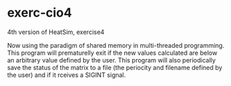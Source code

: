 # exerc-cio4
4th version of HeatSim, exercise4

Now using the paradigm of shared memory in multi-threaded programming.
This program will prematurelly exit if the new values calculated are below an arbitrary value defined by the user.
This program will also periodically save the status of the matrix to a file (the periocity and filename defined by the user)
and if it rceives a SIGINT signal.
